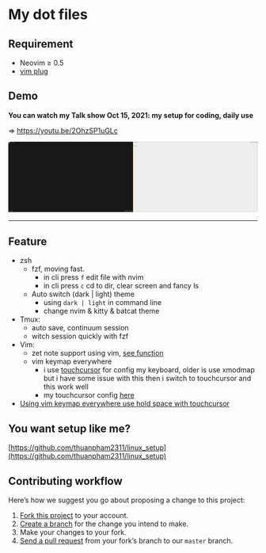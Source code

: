 # My dot files

## Requirement

- Neovim ≥ 0.5
- [vim plug](<https://github.com/junegunn/vim-plug>)

## Demo

**You can watch my Talk show Oct 15, 2021: my setup for coding, daily use**

⇒ <https://youtu.be/2OhzSP1uGLc>

<img src="./img/dotfiles.gif" width="50%" height="50%"><img src="./img/light.gif" width="50%" height="50%">

---

## Feature

- zsh
  - fzf, moving fast.
    - in cli press `f` edit file with nvim
    - in cli press `c` cd to dir, clear screen and fancy ls
  - Auto switch (dark | light) theme
    - using `dark | light` in command line
    - change nvim & kitty & batcat theme
- Tmux:
  - auto save, continuum session
  - witch session quickly with fzf
- Vim:
  - zet note support using vim, [see function](https://github.com/thuanpham2311/dotfiles/blob/master/nvim/after/plugin/zet.vim)
  - vim keymap everywhere
    - i use [touchcursor](https://github.com/donniebreve/touchcursor-linux) for config my keyboard, older is use xmodmap but i have some issue with this then i switch to touchcursor and this work well
    - my touchcursor config [here](https://github.com/thuanpham2311/dotfiles/blob/master/touchcursor/touchcursor.conf)
- [Using vim keymap everywhere use hold space with touchcursor](<https://github.com/thuanpham2311/touchcursor-vim>)

## You want setup like me?

[https://github.com/thuanpham2311/linux_setup](https://github.com/thuanpham2311/linux_setup)

## Contributing workflow

Here’s how we suggest you go about proposing a change to this project:

1. [Fork this project][fork] to your account.
2. [Create a branch][branch] for the change you intend to make.
3. Make your changes to your fork.
4. [Send a pull request][pr] from your fork’s branch to our `master` branch.

[fork]: https://help.github.com/articles/fork-a-repo/
[branch]: https://help.github.com/articles/creating-and-deleting-branches-within-your-repository
[pr]: https://help.github.com/articles/using-pull-requests/
